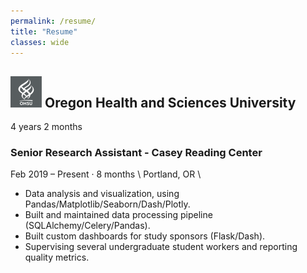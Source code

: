 ```yaml
---
permalink: /resume/
title: "Resume"
classes: wide
---
```


## ![OHSU logo](/assets/images/ohsu_logo.png) Oregon Health and Sciences University
4 years 2 months

### Senior Research Assistant - Casey Reading Center
Feb 2019 – Present · 8 months \\
Portland, OR \\

* Data analysis and visualization, using Pandas/Matplotlib/Seaborn/Dash/Plotly.
* Built and maintained data processing pipeline (SQLAlchemy/Celery/Pandas).
* Built custom dashboards for study sponsors (Flask/Dash).
* Supervising several undergraduate student workers and reporting quality metrics.

